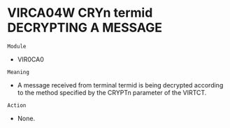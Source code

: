 # VIRCA04W CRYn termid DECRYPTING A MESSAGE

`Module`
- VIR0CA0

`Meaning`
- A message received from terminal termid is being decrypted according to the method specified by the CRYPTn parameter of the VIRTCT.

`Action`
- None.
